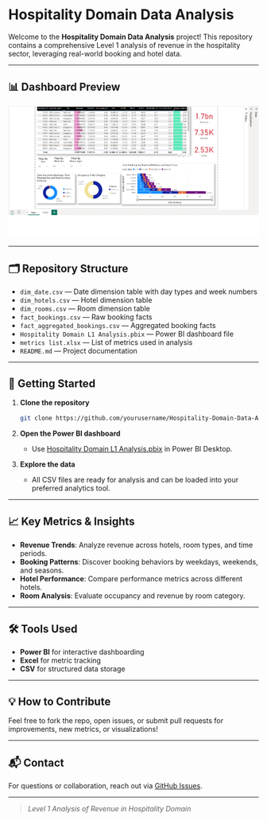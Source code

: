 # Hospitality Domain Data Analysis

Welcome to the **Hospitality Domain Data Analysis** project! This repository contains a comprehensive Level 1 analysis of revenue in the hospitality sector, leveraging real-world booking and hotel data.

---

## 📊 Dashboard Preview

<!-- Replace the link below with your dashboard image -->
![Dashboard Preview](Dashboard%20Preview%20Image.png)

---

## 🗂️ Repository Structure

- `dim_date.csv` — Date dimension table with day types and week numbers
- `dim_hotels.csv` — Hotel dimension table
- `dim_rooms.csv` — Room dimension table
- `fact_bookings.csv` — Raw booking facts
- `fact_aggregated_bookings.csv` — Aggregated booking facts
- `Hospitality Domain L1 Analysis.pbix` — Power BI dashboard file
- `metrics list.xlsx` — List of metrics used in analysis
- `README.md` — Project documentation

---

## 🚀 Getting Started

1. **Clone the repository**
   ```sh
   git clone https://github.com/yourusername/Hospitality-Domain-Data-Analysis.git
   ```

2. **Open the Power BI dashboard**
   - Use [Hospitality Domain L1 Analysis.pbix](Hospitality%20Domain%20L1%20Analysis.pbix) in Power BI Desktop.

3. **Explore the data**
   - All CSV files are ready for analysis and can be loaded into your preferred analytics tool.

---

## 📈 Key Metrics & Insights

- **Revenue Trends**: Analyze revenue across hotels, room types, and time periods.
- **Booking Patterns**: Discover booking behaviors by weekdays, weekends, and seasons.
- **Hotel Performance**: Compare performance metrics across different hotels.
- **Room Analysis**: Evaluate occupancy and revenue by room category.

---

## 🛠️ Tools Used

- **Power BI** for interactive dashboarding
- **Excel** for metric tracking
- **CSV** for structured data storage

---

## 💡 How to Contribute

Feel free to fork the repo, open issues, or submit pull requests for improvements, new metrics, or visualizations!

---

## 📬 Contact

For questions or collaboration, reach out via [GitHub Issues](https://github.com/yourusername/Hospitality-Domain-Data-Analysis/issues).

---

> _Level 1 Analysis of Revenue in Hospitality Domain_
